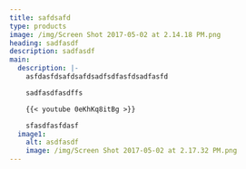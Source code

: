```yaml
---
title: safdsafd
type: products
image: /img/Screen Shot 2017-05-02 at 2.14.18 PM.png
heading: sadfasdf
description: sadfasdf
main:
  description: |-
    asfdasfdsafdsafdsadfsdfasfdsadfasfd

    sadfasdfasdffs

    {{< youtube 0eKhKq8itBg >}}

    sfasdfasfdasf
  image1:
    alt: asdfasdf
    image: /img/Screen Shot 2017-05-02 at 2.17.32 PM.png
---
```


